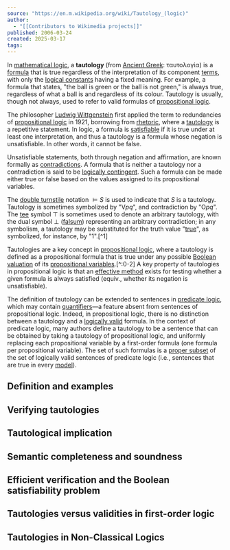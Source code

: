 ```yaml
---
source: "https://en.m.wikipedia.org/wiki/Tautology_(logic)"
author:
  - "[[Contributors to Wikimedia projects]]"
published: 2006-03-24
created: 2025-03-17
tags:
---
```

In [mathematical logic](https://en.m.wikipedia.org/wiki/Mathematical_logic "Mathematical logic"), a **tautology** (from [Ancient Greek](https://en.m.wikipedia.org/wiki/Ancient_Greek_language "Ancient Greek language"): ταυτολογία) is a [formula](https://en.m.wikipedia.org/wiki/Well-formed_formula "Well-formed formula") that is true regardless of the interpretation of its component [terms](https://en.m.wikipedia.org/wiki/Term_\(logic\) "Term (logic)"), with only the [logical constants](https://en.m.wikipedia.org/wiki/Logical_constant "Logical constant") having a fixed meaning. For example, a formula that states, "the ball is green or the ball is not green," is always true, regardless of what a ball is and regardless of its colour. Tautology is usually, though not always, used to refer to valid formulas of [propositional logic](https://en.m.wikipedia.org/wiki/Propositional_logic "Propositional logic").

The philosopher [Ludwig Wittgenstein](https://en.m.wikipedia.org/wiki/Ludwig_Wittgenstein "Ludwig Wittgenstein") first applied the term to redundancies of [propositional logic](https://en.m.wikipedia.org/wiki/Propositional_logic "Propositional logic") in 1921, borrowing from [rhetoric](https://en.m.wikipedia.org/wiki/Rhetoric "Rhetoric"), where a [tautology](https://en.m.wikipedia.org/wiki/Tautology_\(rhetoric\) "Tautology (rhetoric)") is a repetitive statement. In logic, a formula is [satisfiable](https://en.m.wikipedia.org/wiki/Satisfiability_and_validity "Satisfiability and validity") if it is true under at least one interpretation, and thus a tautology is a formula whose negation is unsatisfiable. In other words, it cannot be false.

Unsatisfiable statements, both through negation and affirmation, are known formally as [contradictions](https://en.m.wikipedia.org/wiki/Contradiction "Contradiction"). A formula that is neither a tautology nor a contradiction is said to be [logically contingent](https://en.m.wikipedia.org/wiki/Contingency_\(philosophy\) "Contingency (philosophy)"). Such a formula can be made either true or false based on the values assigned to its propositional variables.

The [double turnstile](https://en.m.wikipedia.org/wiki/Double_turnstile "Double turnstile") notation ${\displaystyle \vDash S}$ is used to indicate that *S* is a tautology. Tautology is sometimes symbolized by "V*pq*", and contradiction by "O*pq*". The [tee](https://en.m.wikipedia.org/wiki/Tee_\(symbol\) "Tee (symbol)") symbol ${\displaystyle \top }$ is sometimes used to denote an arbitrary tautology, with the dual symbol ${\displaystyle \bot }$ ([falsum](https://en.m.wikipedia.org/wiki/Falsum "Falsum")) representing an arbitrary contradiction; in any symbolism, a tautology may be substituted for the truth value "[true](https://en.m.wikipedia.org/wiki/Logical_truth "Logical truth")", as symbolized, for instance, by "1".[^1]

Tautologies are a key concept in [propositional logic](https://en.m.wikipedia.org/wiki/Propositional_logic "Propositional logic"), where a tautology is defined as a propositional formula that is true under any possible [Boolean valuation](https://en.m.wikipedia.org/wiki/Boolean_valuation "Boolean valuation") of its [propositional variables](https://en.m.wikipedia.org/wiki/Propositional_variable "Propositional variable").[^:0-2] A key property of tautologies in propositional logic is that an [effective method](https://en.m.wikipedia.org/wiki/Effective_method "Effective method") exists for testing whether a given formula is always satisfied (equiv., whether its negation is unsatisfiable).

The definition of tautology can be extended to sentences in [predicate logic](https://en.m.wikipedia.org/wiki/Predicate_logic "Predicate logic"), which may contain [quantifiers](https://en.m.wikipedia.org/wiki/Quantification_\(logic\) "Quantification (logic)")—a feature absent from sentences of propositional logic. Indeed, in propositional logic, there is no distinction between a tautology and a [logically valid](https://en.m.wikipedia.org/wiki/Validity_\(logic\) "Validity (logic)") formula. In the context of predicate logic, many authors define a tautology to be a sentence that can be obtained by taking a tautology of propositional logic, and uniformly replacing each propositional variable by a first-order formula (one formula per propositional variable). The set of such formulas is a [proper subset](https://en.m.wikipedia.org/wiki/Proper_subset "Proper subset") of the set of logically valid sentences of predicate logic (i.e., sentences that are true in every [model](https://en.m.wikipedia.org/wiki/Structure_\(mathematical_logic\) "Structure (mathematical logic)")).

## Definition and examples

## Verifying tautologies

## Tautological implication

## Semantic completeness and soundness

## Efficient verification and the Boolean satisfiability problem

## Tautologies versus validities in first-order logic

## Tautologies in Non-Classical Logics